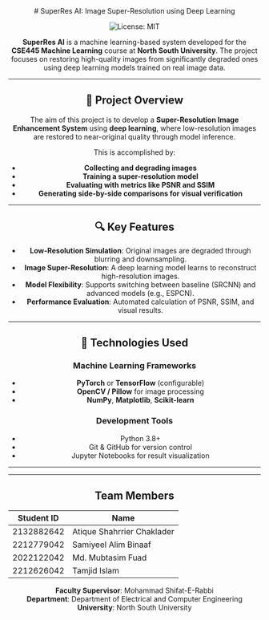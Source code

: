 <div align="center">
# SuperRes AI: Image Super-Resolution using Deep Learning

![License: MIT](https://img.shields.io/badge/License-MIT-yellow.svg)

**SuperRes AI** is a machine learning-based system developed for the **CSE445 Machine Learning** course at **North South University**. The project focuses on restoring high-quality images from significantly degraded ones using deep learning models trained on real image data.

---

## 📌 Project Overview

The aim of this project is to develop a **Super-Resolution Image Enhancement System** using **deep learning**, where low-resolution images are restored to near-original quality through model inference. 

This is accomplished by:
- **Collecting and degrading images**
- **Training a super-resolution model**
- **Evaluating with metrics like PSNR and SSIM**
- **Generating side-by-side comparisons for visual verification**

---

## 🔍 Key Features

- **Low-Resolution Simulation**: Original images are degraded through blurring and downsampling.
- **Image Super-Resolution**: A deep learning model learns to reconstruct high-resolution images.
- **Model Flexibility**: Supports switching between baseline (SRCNN) and advanced models (e.g., ESPCN).
- **Performance Evaluation**: Automated calculation of PSNR, SSIM, and visual results.

---

## 🧠 Technologies Used

### Machine Learning Frameworks
- **PyTorch** or **TensorFlow** (configurable)
- **OpenCV / Pillow** for image processing
- **NumPy**, **Matplotlib**, **Scikit-learn**

### Development Tools
- Python 3.8+
- Git & GitHub for version control
- Jupyter Notebooks for result visualization

---
---

## Team Members

| Student ID   | Name                        |
|--------------|-----------------------------|
| 2132882642   | Atique Shahrrier Chaklader  |
| 2212779042   | Samiyeel Alim Binaaf        |
| 2022122042   | Md. Mubtasim Fuad           |
| 2212626042   | Tamjid Islam                |

**Faculty Supervisor**: Mohammad Shifat-E-Rabbi  
**Department**: Department of Electrical and Computer Engineering  
**University**: North South University
</div>
